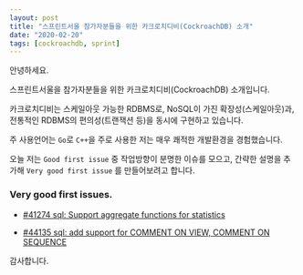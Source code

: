 ```yaml
---
layout: post
title: "스프린트서울 참가자분들을 위한 카크로치디비(CockroachDB) 소개"
date: "2020-02-20"
tags: [cockroachdb, sprint]
---
```


안녕하세요.

스프린트서울을 참가자분들을 위한 카크로치디비(CockroachDB) 소개입니다.

<!--more-->

카크로치디비는 스케일아웃 가능한 RDBMS로, NoSQL이 가진 확장성(스케일아웃)과, 전통적인 RDBMS의 편의성(트랜잭션 등)을 동시에 구현하고 있습니다.

주 사용언어는 `Go`로 `C++`을 주로 사용한 저는 매우 쾌적한 개발환경을 경험했습니다.

오늘 저는 `Good first issue` 중 작업방향이 분명한 이슈를 모으고, 간략한 설명을 추가해 `Very good first issue` 를 만들어보려고 합니다.

### Very good first issues.

* [#41274 sql: Support aggregate functions for statistics](/2020/02/20/vgfi-sql-support-aggregate-functions-for-statistics.html)

* [#44135 sql: add support for COMMENT ON VIEW, COMMENT ON SEQUENCE](https://github.com/cockroachdb/cockroach/issues/44135)

감사합니다.

